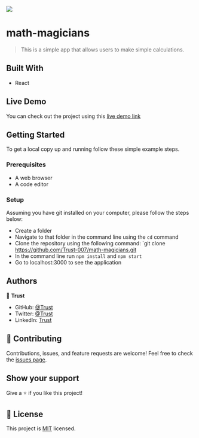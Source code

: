 ![](https://img.shields.io/badge/Microverse-blueviolet)

# math-magicians

> This is a simple app that allows users to make simple calculations.

## Built With

- React

## Live Demo

You can check out the project using this [live demo link]()

## Getting Started

To get a local copy up and running follow these simple example steps.

### Prerequisites

- A web browser
- A code editor

### Setup

Assuming you have git installed on your computer, please follow the steps below:

- Create a folder
- Navigate to that folder in the command line using the `cd` command
- Clone the repository using the following command: `git clone https://github.com/Trust-007/math-magicians.git
- In the command line run `npm install` and `npm start`
- Go to localhost:3000 to see the application

## Authors

👤 **Trust**

- GitHub: [@Trust](https://github.com/Trust-007)
- Twitter: [@Trust](https://twitter.com/simeontrust7)
- LinkedIn: [Trust](https://www.linkedin.com/in/trust-simeon)

## 🤝 Contributing

Contributions, issues, and feature requests are welcome!
Feel free to check the [issues page](../../issues/).

## Show your support

Give a ⭐️ if you like this project!

## 📝 License

This project is [MIT](./LICENSE) licensed.
